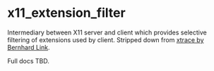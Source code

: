 # x11_extension_filter

Intermediary between X11 server and client which provides selective filtering of extensions used by client.
Stripped down from [xtrace by Bernhard Link](https://salsa.debian.org/debian/xtrace/-/tree/3e5096717f2862e2fcf4bf8cf75622fa01bf1cd7).

Full docs TBD.
